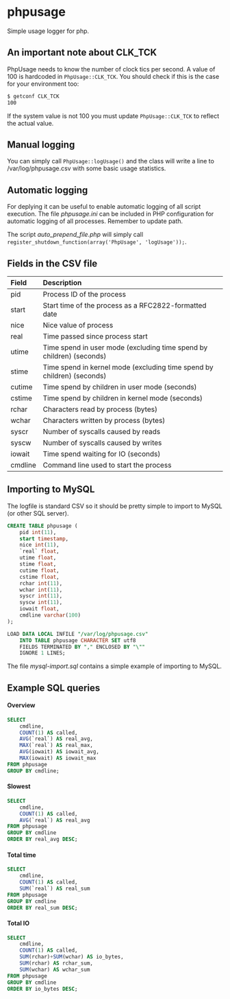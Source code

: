 # phpusage
Simple usage logger for php.

An important note about CLK_TCK
--------------------
PhpUsage needs to know the number of clock tics per second. A value of 100 is hardcoded in
```PhpUsage::CLK_TCK```. You should check if this is the case for your environment too:

```sh
$ getconf CLK_TCK
100
```

If the system value is not 100 you must update ```PhpUsage::CLK_TCK``` to reflect the actual value.

Manual logging
--------------
You can simply call ```PhpUsage::logUsage()``` and the class will write
a line to /var/log/phpusage.csv with some basic usage statistics.

Automatic logging
-----------------
For deplying it can be useful to enable automatic logging of all script
execution. The file *phpusage.ini* can be included in PHP configuration
for automatic logging of all processes. Remember to update path.

The script *auto_prepend_file.php* will simply call
```register_shutdown_function(array('PhpUsage', 'logUsage'));```.

Fields in the CSV file
----------------------

| Field   | Description                                                            |
| :------ | :--------------------------------------------------------------------- |
| pid     | Process ID of the process                                              |
| start   | Start time of the process as a RFC2822-formatted date                  |
| nice    | Nice value of process                                                  |
| real    | Time passed since process start                                        |
| utime   | Time spend in user mode (excluding time spend by children) (seconds)   |
| stime   | Time spend in kernel mode (excluding time spend by children) (seconds) |
| cutime  | Time spend by children in user mode (seconds)                          |
| cstime  | Time spend by children in kernel mode (seconds)                        |
| rchar   | Characters read by process (bytes)                                     |
| wchar   | Characters written by process (bytes)                                  |
| syscr   | Number of syscalls caused by reads                                     |
| syscw   | Number of syscalls caused by writes                                    |
| iowait  | Time spend waiting for IO (seconds)                                    |
| cmdline | Command line used to start the process                                 |

Importing to MySQL
------------------
The logfile is standard CSV so it should be pretty simple to import to MySQL (or
other SQL server).

```sql
CREATE TABLE phpusage (
	pid int(11),
	start timestamp,
	nice int(11),
	`real` float,
	utime float,
	stime float,
	cutime float,
	cstime float,
	rchar int(11),
	wchar int(11),
	syscr int(11),
	syscw int(11),
	iowait float,
	cmdline varchar(100)
);

LOAD DATA LOCAL INFILE "/var/log/phpusage.csv"
	INTO TABLE phpusage CHARACTER SET utf8
	FIELDS TERMINATED BY "," ENCLOSED BY "\""
	IGNORE 1 LINES;
```

The file *mysql-import.sql* contains a simple example of importing to MySQL.

Example SQL queries
-------------------

#### Overview
```sql
SELECT
	cmdline,
	COUNT(1) AS called,
	AVG(`real`) AS real_avg,
	MAX(`real`) AS real_max,
	AVG(iowait) AS iowait_avg,
	MAX(iowait) AS iowait_max
FROM phpusage
GROUP BY cmdline;
```

#### Slowest
```sql
SELECT
	cmdline,
	COUNT(1) AS called,
	AVG(`real`) AS real_avg
FROM phpusage
GROUP BY cmdline
ORDER BY real_avg DESC;
```

#### Total time
```sql
SELECT
	cmdline,
	COUNT(1) AS called,
	SUM(`real`) AS real_sum
FROM phpusage
GROUP BY cmdline
ORDER BY real_sum DESC;
```

#### Total IO
```sql
SELECT
	cmdline,
	COUNT(1) AS called,
	SUM(rchar)+SUM(wchar) AS io_bytes,
	SUM(rchar) AS rchar_sum,
	SUM(wchar) AS wchar_sum
FROM phpusage
GROUP BY cmdline
ORDER BY io_bytes DESC;
```
